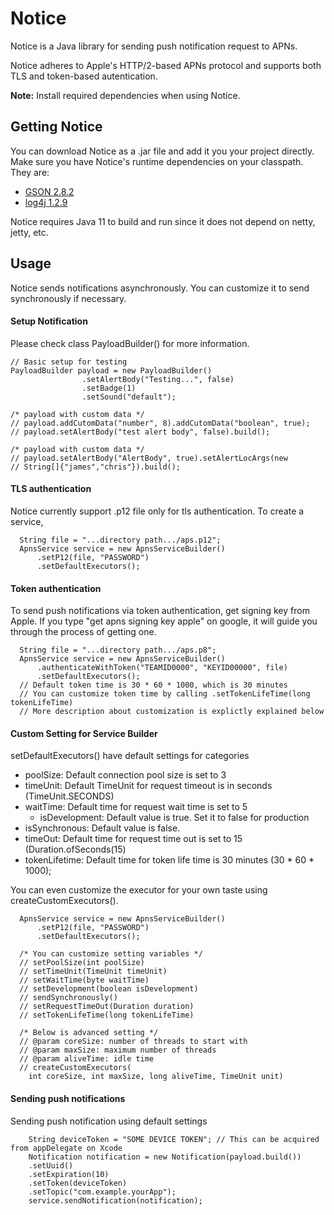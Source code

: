 # Notice
Notice is a Java library for sending push notification request to APNs. 

Notice adheres to Apple's HTTP/2-based APNs protocol and supports both TLS and token-based autentication.

**Note:** Install required dependencies when using Notice. 

## Getting Notice
You can download Notice as a .jar file and add it you your project directly. Make sure you have Notice's runtime dependencies on your classpath. They are:
  - [GSON 2.8.2](https://repo1.maven.org/maven2/com/google/code/gson/gson/2.8.2/)
  - [log4j 1.2.9](https://archive.apache.org/dist/logging/log4j/1.2.9/)

Notice requires Java 11 to build and run since it does not depend on netty, jetty, etc.

## Usage
Notice sends notifications asynchronously. You can customize it to send synchronously if necessary.
#### Setup Notification
Please check class PayloadBuilder() for more information.
```
// Basic setup for testing
PayloadBuilder payload = new PayloadBuilder()
				.setAlertBody("Testing...", false)
				.setBadge(1)
				.setSound("default");

/* payload with custom data */
// payload.addCutomData("number", 8).addCutomData("boolean", true);
// payload.setAlertBody("test alert body", false).build();

/* payload with custom data */
// payload.setAlertBody("AlertBody", true).setAlertLocArgs(new
// String[]{"james","chris"}).build();
```

#### TLS authentication
Notice currently support .p12 file only for tls authentication. To create a service,
```
  String file = "...directory path.../aps.p12";
  ApnsService service = new ApnsServiceBuilder()
      .setP12(file, "PASSWORD")
      .setDefaultExecutors();
```

#### Token authentication
To send push notifications via token authentication, get signing key from Apple.
If you type "get apns signing key apple" on google, it will guide you through the process of getting one.
```
  String file = "...directory path.../aps.p8";
  ApnsService service = new ApnsServiceBuilder()
      .authenticateWithToken("TEAMID0000", "KEYID00000", file)
      .setDefaultExecutors();
  // Default token time is 30 * 60 * 1000, which is 30 minutes
  // You can customize token time by calling .setTokenLifeTime(long tokenLifeTime)
  // More description about customization is explictly explained below
```

#### Custom Setting for Service Builder
setDefaultExecutors() have default settings for categories
  - poolSize: Default connection pool size is set to 3
  - timeUnit: Default TimeUnit for request timeout is in seconds (TimeUnit.SECONDS)
  - waitTime: Default time for request wait time is set to 5
	- isDevelopment: Default value is true. Set it to false for production
  - isSynchronous: Default value is false. 
  - timeOut: Default time for request time out is set to 15 (Duration.ofSeconds(15)
  - tokenLifetime: Default time for token life time is 30 minutes (30 * 60 * 1000);
  
You can even customize the executor for your own taste using createCustomExecutors().
```
  ApnsService service = new ApnsServiceBuilder()
      .setP12(file, "PASSWORD")
      .setDefaultExecutors();
      
  /* You can customize setting variables */ 
  // setPoolSize(int poolSize)
  // setTimeUnit(TimeUnit timeUnit)
  // setWaitTime(byte waitTime)
  // setDevelopment(boolean isDevelopment)
  // sendSynchronously() 
  // setRequestTimeOut(Duration duration)
  // setTokenLifeTime(long tokenLifeTime)
  
  /* Below is advanced setting */
  // @param coreSize: number of threads to start with
  // @param maxSize: maximum number of threads
  // @param aliveTime: idle time
  // createCustomExecutors(
	int coreSize, int maxSize, long aliveTime, TimeUnit unit)
```

#### Sending push notifications
Sending push notification using default settings
```
    String deviceToken = "SOME DEVICE TOKEN"; // This can be acquired from appDelegate on Xcode
    Notification notification = new Notification(payload.build())
	.setUuid()
	.setExpiration(10)
	.setToken(deviceToken)
	.setTopic("com.example.yourApp");
    service.sendNotification(notification);
```
